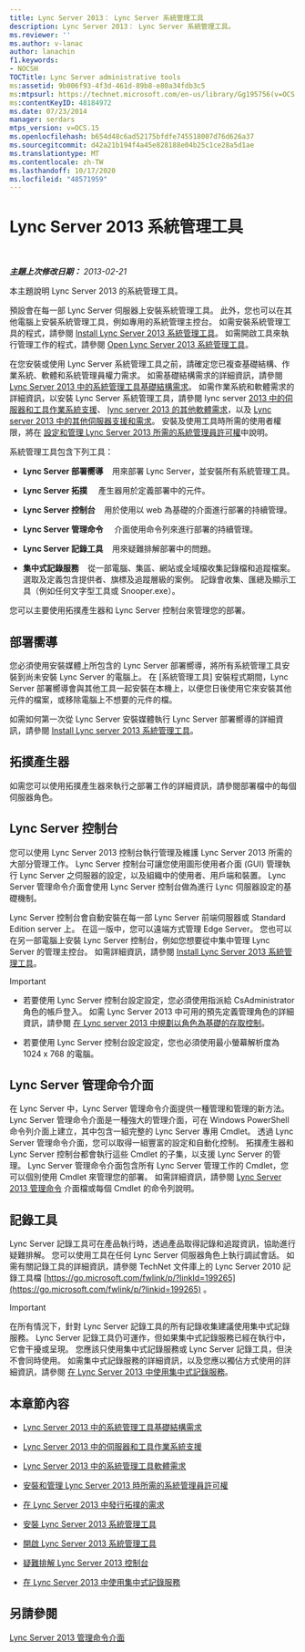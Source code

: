 ```yaml
---
title: Lync Server 2013： Lync Server 系統管理工具
description: Lync Server 2013： Lync Server 系統管理工具。
ms.reviewer: ''
ms.author: v-lanac
author: lanachin
f1.keywords:
- NOCSH
TOCTitle: Lync Server administrative tools
ms:assetid: 9b006f93-4f3d-461d-89b8-e80a34fdb3c5
ms:mtpsurl: https://technet.microsoft.com/en-us/library/Gg195756(v=OCS.15)
ms:contentKeyID: 48184972
ms.date: 07/23/2014
manager: serdars
mtps_version: v=OCS.15
ms.openlocfilehash: b654d48c6ad52175bfdfe745518007d76d626a37
ms.sourcegitcommit: d42a21b194f4a45e828188e04b25c1ce28a5d1ae
ms.translationtype: MT
ms.contentlocale: zh-TW
ms.lasthandoff: 10/17/2020
ms.locfileid: "48571959"
---
```

# <a name="lync-server-2013-administrative-tools"></a>Lync Server 2013 系統管理工具

<div data-xmlns="http://www.w3.org/1999/xhtml">

<div class="topic" data-xmlns="http://www.w3.org/1999/xhtml" data-msxsl="urn:schemas-microsoft-com:xslt" data-cs="https://msdn.microsoft.com/">

<div data-asp="https://msdn2.microsoft.com/asp">



</div>

<div id="mainSection">

<div id="mainBody">

<span> </span>

_**主題上次修改日期：** 2013-02-21_

本主題說明 Lync Server 2013 的系統管理工具。

預設會在每一部 Lync Server 伺服器上安裝系統管理工具。 此外，您也可以在其他電腦上安裝系統管理工具，例如專用的系統管理主控台。 如需安裝系統管理工具的程式，請參閱 [Install Lync Server 2013 系統管理工具](lync-server-2013-install-lync-server-administrative-tools.md)。 如需開啟工具來執行管理工作的程式，請參閱 [Open Lync Server 2013 系統管理工具](lync-server-2013-open-lync-server-administrative-tools.md)。

在您安裝或使用 Lync Server 系統管理工具之前，請確定您已複查基礎結構、作業系統、軟體和系統管理員權力需求。 如需基礎結構需求的詳細資訊，請參閱 [Lync Server 2013 中的系統管理工具基礎結構需求](lync-server-2013-administrative-tools-infrastructure-requirements.md)。 如需作業系統和軟體需求的詳細資訊，以安裝 Lync Server 系統管理工具，請參閱 lync server [2013 中的伺服器和工具作業系統支援](lync-server-2013-server-and-tools-operating-system-support.md)、 [lync server 2013 的其他軟體需求](lync-server-2013-additional-software-requirements.md)，以及 [Lync server 2013 中的其他伺服器支援和需求](lync-server-2013-additional-server-support-and-requirements.md)。 安裝及使用工具時所需的使用者權限，將在 [設定和管理 Lync Server 2013 所需的系統管理員許可權](lync-server-2013-administrator-rights-and-permissions-required-for-setup-and-administration.md)中說明。

系統管理工具包含下列工具：

  - **Lync Server 部署嚮導**    用來部署 Lync Server，並安裝所有系統管理工具。

  - **Lync Server 拓撲**     產生器用於定義部署中的元件。

  - **Lync Server 控制台**    用於使用以 web 為基礎的介面進行部署的持續管理。

  - **Lync Server 管理命令**     介面使用命令列來進行部署的持續管理。

  - **Lync Server 記錄工具**    用來疑難排解部署中的問題。

  - **集中式記錄服務**    從一部電腦、集區、網站或全域檔收集記錄檔和追蹤檔案。 選取及定義包含提供者、旗標及追蹤層級的案例。 記錄會收集、匯總及顯示工具（例如任何文字型工具或 Snooper.exe）。

您可以主要使用拓撲產生器和 Lync Server 控制台來管理您的部署。

<div>

## <a name="deployment-wizard"></a>部署嚮導

您必須使用安裝媒體上所包含的 Lync Server 部署嚮導，將所有系統管理工具安裝到尚未安裝 Lync Server 的電腦上。 在 [系統管理工具] 安裝程式期間，Lync Server 部署嚮導會與其他工具一起安裝在本機上，以便您日後使用它來安裝其他元件的檔案，或移除電腦上不想要的元件的檔。

如需如何第一次從 Lync Server 安裝媒體執行 Lync Server 部署嚮導的詳細資訊，請參閱 [Install Lync server 2013 系統管理工具](lync-server-2013-install-lync-server-administrative-tools.md)。

</div>

<div>

## <a name="topology-builder"></a>拓撲產生器

如需您可以使用拓撲產生器來執行之部署工作的詳細資訊，請參閱部署檔中的每個伺服器角色。

</div>

<div>

## <a name="lync-server-control-panel"></a>Lync Server 控制台

您可以使用 Lync Server 2013 控制台執行管理及維護 Lync Server 2013 所需的大部分管理工作。 Lync Server 控制台可讓您使用圖形使用者介面 (GUI) 管理執行 Lync Server 之伺服器的設定，以及組織中的使用者、用戶端和裝置。 Lync Server 管理命令介面會使用 Lync Server 控制台做為進行 Lync 伺服器設定的基礎機制。

Lync Server 控制台會自動安裝在每一部 Lync Server 前端伺服器或 Standard Edition server 上。 在這一版中，您可以遠端方式管理 Edge Server。 您也可以在另一部電腦上安裝 Lync Server 控制台，例如您想要從中集中管理 Lync Server 的管理主控台。 如需詳細資訊，請參閱 [Install Lync Server 2013 系統管理工具](lync-server-2013-install-lync-server-administrative-tools.md)。

<div>


> [!IMPORTANT]  
> <UL>
> <LI>
> <P>若要使用 Lync Server 控制台設定設定，您必須使用指派給 CsAdministrator 角色的帳戶登入。 如需 Lync Server 2013 中可用的預先定義管理角色的詳細資訊，請參閱 <A href="lync-server-2013-planning-for-role-based-access-control.md">在 Lync server 2013 中規劃以角色為基礎的存取控制</A>。</P>
> <LI>
> <P>若要使用 Lync Server 控制台設定設定，您也必須使用最小螢幕解析度為 1024 x 768 的電腦。</P></LI></UL>



</div>

</div>

<div>

## <a name="lync-server-management-shell"></a>Lync Server 管理命令介面

在 Lync Server 中，Lync Server 管理命令介面提供一種管理和管理的新方法。 Lync Server 管理命令介面是一種強大的管理介面，可在 Windows PowerShell 命令列介面上建立，其中包含一組完整的 Lync Server 專用 Cmdlet。 透過 Lync Server 管理命令介面，您可以取得一組豐富的設定和自動化控制。 拓撲產生器和 Lync Server 控制台都會執行這些 Cmdlet 的子集，以支援 Lync Server 的管理。 Lync Server 管理命令介面包含所有 Lync Server 管理工作的 Cmdlet，您可以個別使用 Cmdlet 來管理您的部署。 如需詳細資訊，請參閱 [Lync Server 2013 管理命令](lync-server-2013-lync-server-management-shell.md) 介面檔或每個 Cmdlet 的命令列說明。

</div>

<div>

## <a name="logging-tool"></a>記錄工具

Lync Server 記錄工具可在產品執行時，透過產品取得記錄和追蹤資訊，協助進行疑難排解。 您可以使用工具在任何 Lync Server 伺服器角色上執行調試會話。 如需有關記錄工具的詳細資訊，請參閱 TechNet 文件庫上的 Lync Server 2010 記錄工具檔 [https://go.microsoft.com/fwlink/p/?linkId=199265](https://go.microsoft.com/fwlink/p/?linkid=199265) 。

<div>


> [!IMPORTANT]  
> 在所有情況下，針對 Lync Server 記錄工具的所有記錄收集建議使用集中式記錄服務。 Lync Server 記錄工具仍可運作，但如果集中式記錄服務已經在執行中，它會干擾或呈現。 您應該只使用集中式記錄服務或 Lync Server 記錄工具，但決不會同時使用。 如需集中式記錄服務的詳細資訊，以及您應以獨佔方式使用的詳細資訊，請參閱 <A href="lync-server-2013-using-the-centralized-logging-service.md">在 Lync Server 2013 中使用集中式記錄服務</A>。



</div>

</div>

<div>

## <a name="in-this-section"></a>本章節內容

  - [Lync Server 2013 中的系統管理工具基礎結構需求](lync-server-2013-administrative-tools-infrastructure-requirements.md)

  - [Lync Server 2013 中的伺服器和工具作業系統支援](lync-server-2013-server-and-tools-operating-system-support.md)

  - [Lync Server 2013 中的系統管理工具軟體需求](lync-server-2013-administrative-tools-software-requirements.md)

  - [安裝和管理 Lync Server 2013 時所需的系統管理員許可權](lync-server-2013-administrator-rights-and-permissions-required-for-setup-and-administration.md)

  - [在 Lync Server 2013 中發行拓撲的需求](lync-server-2013-requirements-to-publish-a-topology.md)

  - [安裝 Lync Server 2013 系統管理工具](lync-server-2013-install-lync-server-administrative-tools.md)

  - [開啟 Lync Server 2013 系統管理工具](lync-server-2013-open-lync-server-administrative-tools.md)

  - [疑難排解 Lync Server 2013 控制台](lync-server-2013-troubleshooting-lync-server-2013-control-panel.md)

  - [在 Lync Server 2013 中使用集中式記錄服務](lync-server-2013-using-the-centralized-logging-service.md)

</div>

<div>

## <a name="see-also"></a>另請參閱


[Lync Server 2013 管理命令介面](lync-server-2013-lync-server-management-shell.md)  
  

</div>

</div>

<span> </span>

</div>

</div>

</div>

